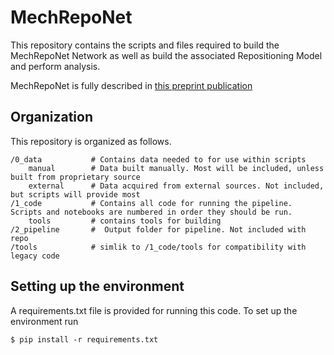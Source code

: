 # MechRepoNet

This repository contains the scripts and files required to build the MechRepoNet Network as
well as build the associated Repositioning Model and perform analysis.

MechRepoNet is fully described in [this preprint publication](https://www.biorxiv.org/content/10.1101/2021.04.15.440028v1.abstract)


## Organization

This repository is organized as follows.

```
/0_data           # Contains data needed to for use within scripts
    manual        # Data built manually. Most will be included, unless built from proprietary source
    external      # Data acquired from external sources. Not included, but scripts will provide most
/1_code           # Contains all code for running the pipeline. Scripts and notebooks are numbered in order they should be run.
    tools         # contains tools for building
/2_pipeline       #  Output folder for pipeline. Not included with repo
/tools            # simlik to /1_code/tools for compatibility with legacy code

```

## Setting up the environment

A requirements.txt file is provided for running this code. To set up the environment run

`$ pip install -r requirements.txt`

